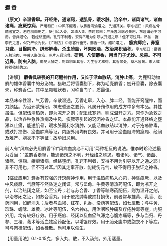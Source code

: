 ### 麝 香

  **〔原文〕辛温香窜。开经络，通诸窍，透肌骨，暖水脏。治卒中，诸风诸气，诸血诸痛，痰厥惊痫**，<small>严用和曰：中风不醒者，以麝香清油灌之，先通其关。李东垣曰：风病在骨髓者宜之。若在肌肉用之，反引风入骨，如油入面。李时珍曰：严氏言风病必先用，东垣谓必不可用，皆非通论。 若经络壅闭，孔窍不利者，安得不用为引导以开通之耶！但不可过耳。昂按：据李氏之言，似乃严说为长。《广利方》中恶客忤垂死，麝香一钱，醋和灌之 。</small> **癥瘕瘴疟，鼻窒耳聋，目翳阴冷，辟邪解毒，杀虫堕胎，坏果败酒，故治果积酒积**。<small>李东垣曰：麝香入脾治肉，牛黄入肝治筋，冰片入肾治骨。</small>**研用。凡使麝香，用当门子尤妙。忌蒜。不可近鼻，防虫入脑。**<small>麝见人捕之，则自剔出其香，为生香尤难得。其香聚处，草木皆黄。市人或搀荔枝核伪之。</small>

  【讲解】 **麝香具较强的开窍醒神作用，又长于活血散结，消肿止痛。** 为鹿科动物麝的雄体香囊中的分泌物。猎取后将香囊割下，称为毛壳麝香；刨开香囊，除去囊壳，称麝香仁。其中呈颗粒状者，习称当门子，质最佳。

  本品味辛性温，气芳香。辛散温通，芳香走窜，入心、脾二经。善能开窍醒神，而力颇猛。为治邪蒙窍闭，神志昏迷之要药。凡属开窍作用的成方中多有本品。其性虽温，但配伍清热药，即为凉开之剂；配伍祛寒药，则成温开之方。常作为急救之品，以治各种急性热病及中风、痰厥等引起的窍闭神昏之证。本品能开通经络之壅滞以止痛，能透肌骨，暖水脏而利水消肿，又能活血散结以消肿，对于疮疡肿毒，或跌打损伤、瘀血肿痛等证，内服外用均有良效。并可用于瘀血阻滞的癥瘕、经闭及难产、胞衣不下等证；故孕妇忌用。

  前人有“风病必先用麝香”和“风病血病必不可用”两种相反的说法。惟李时珍论述最为妥当：“盖麝香走窜，能通诸窍之不利，开经络之壅遏。若诸风、诸气、诸血、诸痛、惊痫、癥瘕诸病，经络壅闭，孔窍不利者，安得不用为引导以开之通之耶！非不可用也，但不可过耳。”因其走窜开散，能耗伤元气，故不得用于脱证之神昏。

  【临证应用】麝香有较强的开窍醒神作用，用于温热病热入心包，神昏痉厥，以及中风痰厥、气厥等卒然昏迷之闭证。常与犀角、牛黄等清热药配伍，即为凉开之剂，以治热闭之证，如至宝丹；若与苏合香、丁香等祛寒药配伍，则为温开之剂，以治寒闭之证，如苏合香丸。用于疮疡肿毒或跌打损伤，前者常与雄黄、乳香、没药同用，如醒消丸；后者与血竭、红花、乳香、没药等配伍，如七厘散；与牛黄、珍珠、蟾酥、雄黄、冰片等配伍，名六神丸，用治咽喉肿痛及疔疮肿毒等症，内服外用，均有较好疗效。用于癥瘕、经闭以及血瘀气滞之心腹疼痛等，多与当归、丹参、三棱、莪术等活血袪瘀药配伍，以增强疗效。用于胎死腹中或胞衣不下等症，可与肉桂配伍，如香桂散。尚可用以催生。

  【用量用法】0.1-0.15克，多入丸、散，不入汤剂。外用适量。
